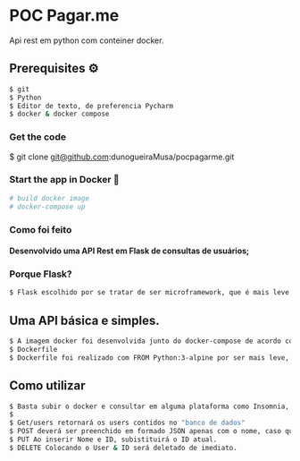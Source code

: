 # POC Pagar.me

Api rest em python com conteiner docker.

## Prerequisites :gear:	
```bash
$ git
$ Python
$ Editor de texto, de preferencia Pycharm
$ docker & docker compose
``` 
### Get the code
$ git clone  git@github.com:dunogueiraMusa/pocpagarme.git

### Start the app in Docker :whale:		
```bash
# build docker image
# docker-compose up
```

### Como foi feito
#### Desenvolvido uma API Rest em Flask de consultas de usuários;

### Porque Flask?
```bash
$ Flask escolhido por se tratar de ser microframework, que é mais leve, poderoso, simples e grande rapidez, focado em aplicações web.
```

## Uma API básica e simples.
```bash
$ A imagem docker foi desenvolvida junto do docker-compose de acordo com as configurações:
$ Dockerfile 
$ Dockerfile foi realizado com FROM Python:3-alpine por ser mais leve, praticamente 1/3 do peso das demais imagens. 
```
## Como utilizar
```bash
$ Basta subir o docker e consultar em alguma plataforma como Insomnia, Postman ou alguma outra de gosto.
$
$ Get/users retornará os users contidos no "banco de dados"
$ POST deverá ser preenchido em formado JSON apenas com o nome, caso quiser colocar o ID será inserido também.
$ PUT Ao inserir Nome e ID, subistituirá o ID atual. 
$ DELETE Colocando o User & ID será deletado de imediato. 
```

